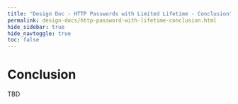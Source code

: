 ```yaml
---
title: "Design Doc - HTTP Passwords with Limited Lifetime - Conclusion"
permalink: design-docs/http-password-with-lifetime-conclusion.html
hide_sidebar: true
hide_navtoggle: true
toc: false
---
```


# Conclusion

TBD
